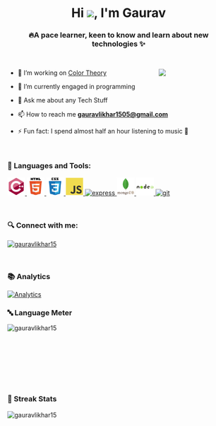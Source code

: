 <h1 align="center">Hi <img src="https://raw.githubusercontent.com/MartinHeinz/MartinHeinz/master/wave.gif" width="30px">, I'm Gaurav</h1>
<h3 align="center">🔥A pace learner, keen to know and learn about new technologies ✨</h3>
<br>
  

<a href="#"><img align="right" width="32%"  height="auto" src="https://c.tenor.com/2uyENRmiUt0AAAAC/coding.gif"/></a>
- 🔭 I’m working on [Color Theory](https://sdeproject.tk)


- 🌱 I’m currently engaged in programming

- 🤔 Ask me about any Tech Stuff

- 📫 How to reach me **gauravlikhar1505@gmail.com**

- ⚡ Fun fact: I spend almost half an hour listening to music 🎵

<br>
<h3 align="left">🔦 Languages and Tools:</h3>
<p align="left"> 
  <a href="https://www.w3schools.com/cpp/" target="_blank" rel="noreferrer"> <img src="https://raw.githubusercontent.com/devicons/devicon/master/icons/cplusplus/cplusplus-original.svg" alt="cplusplus" width="40" height="40"/> </a> <a href="https://www.w3.org/html/" target="_blank" rel="noreferrer"> <img src="https://raw.githubusercontent.com/devicons/devicon/master/icons/html5/html5-original-wordmark.svg" alt="html5" width="40" height="40"/> </a> 
<a href="https://www.w3schools.com/css/" target="_blank" rel="noreferrer"> <img src="https://raw.githubusercontent.com/devicons/devicon/master/icons/css3/css3-original-wordmark.svg" alt="css3" width="40" height="40"/> </a> 
<a href="https://developer.mozilla.org/en-US/docs/Web/JavaScript" target="_blank" rel="noreferrer"> <img src="https://raw.githubusercontent.com/devicons/devicon/master/icons/javascript/javascript-original.svg" alt="javascript" width="40" height="40"/> </a> 
<a href="https://expressjs.com" target="_blank" rel="noreferrer"> <img src="https://miro.medium.com/max/1400/1*XP-mZOrIqX7OsFInN2ngRQ.png" alt="express" width="100" height="40"/> </a> 
<a href="https://www.mongodb.com/" target="_blank" rel="noreferrer"> <img src="https://raw.githubusercontent.com/devicons/devicon/master/icons/mongodb/mongodb-original-wordmark.svg" alt="mongodb" width="40" height="40"/> </a> 
<a href="https://nodejs.org" target="_blank" rel="noreferrer"> <img src="https://raw.githubusercontent.com/devicons/devicon/master/icons/nodejs/nodejs-original-wordmark.svg" alt="nodejs" width="40" height="40"/> </a> 
<a href="https://git-scm.com/" target="_blank" rel="noreferrer"> <img src="https://www.vectorlogo.zone/logos/git-scm/git-scm-icon.svg" alt="git" width="40" height="40"/> </a> 

</p><br>
  
  
<h3 align="left">🔍 Connect with me:</h3>
<p align="left">
<a href="https://linkedin.com/in/gauravlikhar15" target="blank"><img align="center" src="https://raw.githubusercontent.com/rahuldkjain/github-profile-readme-generator/master/src/images/icons/Social/linked-in-alt.svg" alt="gauravlikhar15" height="30" width="40" /></a>
</p>
<br>

### 📚 Analytics
[![Analytics](https://github-readme-stats.vercel.app/api?username=GauravLikhar15&hide=prs,contribs&show_icons=true&title_color=7A7ADB&icon_color=2234AE&text_color=D3D3D3&bg_color=0,000000,130F40)](https://github.com/GauravLikhar15/github-readme-stats)
<br>
### 🔤 Language Meter
<p><img align="left" src="https://github-readme-stats.vercel.app/api/top-langs?username=gauravlikhar15&show_icons=true&locale=en&layout=compact&title_color=7A7ADB&icon_color=2234AE&text_color=D3D3D3&bg_color=0,000000,130F40" alt="gauravlikhar15" /></p>
<br><br><br><br><br><br><br><br>

###  🔖 Streak Stats

<p><img align="center" src="https://github-readme-streak-stats.herokuapp.com/?user=gauravlikhar15&title_color=7A7ADB&icon_color=2234AE&text_color=D3D3D3&bg_color=0,000000,130F40" alt="gauravlikhar15" /></p>
